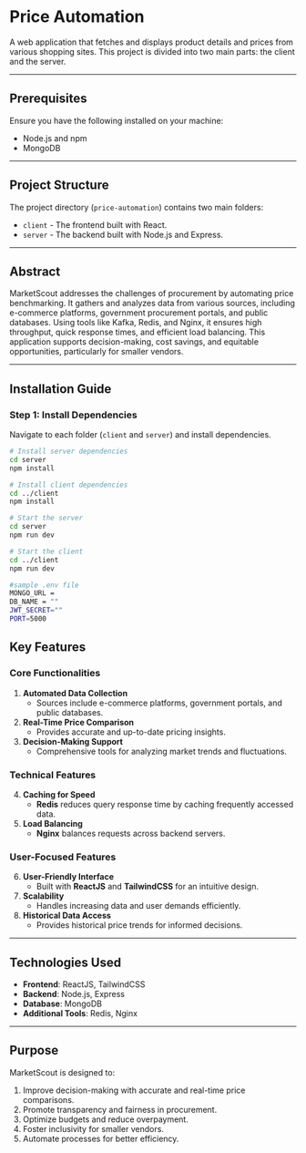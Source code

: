 # Price Automation

A web application that fetches and displays product details and prices from various shopping sites. This project is divided into two main parts: the client and the server.

---

## Prerequisites

Ensure you have the following installed on your machine:
- Node.js and npm
- MongoDB

---

## Project Structure

The project directory (`price-automation`) contains two main folders:
- `client` - The frontend built with React.
- `server` - The backend built with Node.js and Express.

---

## **Abstract**

MarketScout addresses the challenges of procurement by automating price benchmarking. It gathers and analyzes data from various sources, including e-commerce platforms, government procurement portals, and public databases. Using tools like Kafka, Redis, and Nginx, it ensures high throughput, quick response times, and efficient load balancing. This application supports decision-making, cost savings, and equitable opportunities, particularly for smaller vendors.

---

## Installation Guide

### Step 1: Install Dependencies

Navigate to each folder (`client` and `server`) and install dependencies.

```bash
# Install server dependencies
cd server
npm install

# Install client dependencies
cd ../client
npm install
```

```bash
# Start the server
cd server
npm run dev

# Start the client
cd ../client
npm run dev
```

```bash
#sample .env file
MONGO_URL =
DB_NAME = ""
JWT_SECRET=""
PORT=5000
```


## **Key Features**

### **Core Functionalities**
1. **Automated Data Collection**  
   - Sources include e-commerce platforms, government portals, and public databases.
2. **Real-Time Price Comparison**  
   - Provides accurate and up-to-date pricing insights.  
3. **Decision-Making Support**  
   - Comprehensive tools for analyzing market trends and fluctuations. 

### **Technical Features**
4. **Caching for Speed**  
   - **Redis** reduces query response time by caching frequently accessed data.  
5. **Load Balancing**  
   - **Nginx** balances requests across backend servers.  

### **User-Focused Features**
6. **User-Friendly Interface**  
   - Built with **ReactJS** and **TailwindCSS** for an intuitive design.  
7. **Scalability**  
   - Handles increasing data and user demands efficiently.  
8. **Historical Data Access**  
   - Provides historical price trends for informed decisions.  

---

## **Technologies Used**

- **Frontend**: ReactJS, TailwindCSS  
- **Backend**: Node.js, Express  
- **Database**: MongoDB  
- **Additional Tools**: Redis, Nginx 

---

## **Purpose**

MarketScout is designed to:
1. Improve decision-making with accurate and real-time price comparisons.  
2. Promote transparency and fairness in procurement.  
3. Optimize budgets and reduce overpayment.  
4. Foster inclusivity for smaller vendors.  
5. Automate processes for better efficiency.


